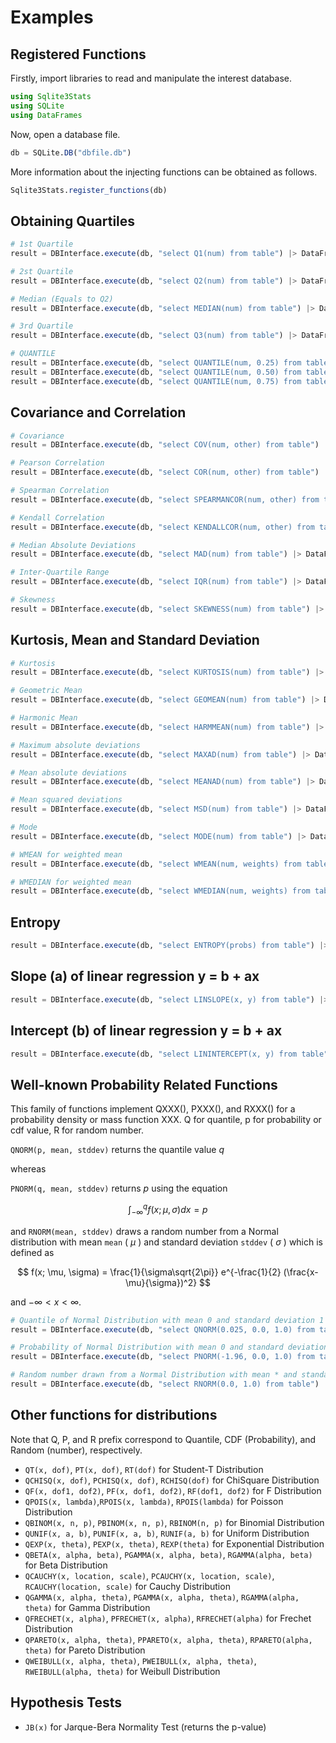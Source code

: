 # Examples

## Registered Functions


Firstly, import libraries to read and manipulate the interest database.

```Julia
using Sqlite3Stats 
using SQLite
using DataFrames 
```


Now, open a database file.

```julia
db = SQLite.DB("dbfile.db")
```

More information about the injecting functions can be obtained as follows.

```julia
Sqlite3Stats.register_functions(db)
```

## Obtaining Quartiles

```julia
# 1st Quartile 
result = DBInterface.execute(db, "select Q1(num) from table") |> DataFrame 

# 2st Quartile 
result = DBInterface.execute(db, "select Q2(num) from table") |> DataFrame 

# Median (Equals to Q2) 
result = DBInterface.execute(db, "select MEDIAN(num) from table") |> DataFrame 

# 3rd Quartile 
result = DBInterface.execute(db, "select Q3(num) from table") |> DataFrame 

# QUANTILE
result = DBInterface.execute(db, "select QUANTILE(num, 0.25) from table") |> DataFrame 
result = DBInterface.execute(db, "select QUANTILE(num, 0.50) from table") |> DataFrame 
result = DBInterface.execute(db, "select QUANTILE(num, 0.75) from table") |> DataFrame 
```

## Covariance and Correlation

```julia
# Covariance 
result = DBInterface.execute(db, "select COV(num, other) from table") |> DataFrame 

# Pearson Correlation 
result = DBInterface.execute(db, "select COR(num, other) from table") |> DataFrame 

# Spearman Correlation
result = DBInterface.execute(db, "select SPEARMANCOR(num, other) from table") |> DataFrame 

# Kendall Correlation
result = DBInterface.execute(db, "select KENDALLCOR(num, other) from table") |> DataFrame 

# Median Absolute Deviations 
result = DBInterface.execute(db, "select MAD(num) from table") |> DataFrame 

# Inter-Quartile Range
result = DBInterface.execute(db, "select IQR(num) from table") |> DataFrame 

# Skewness 
result = DBInterface.execute(db, "select SKEWNESS(num) from table") |> DataFrame 

```

## Kurtosis, Mean and Standard Deviation

```julia
# Kurtosis 
result = DBInterface.execute(db, "select KURTOSIS(num) from table") |> DataFrame 

# Geometric Mean
result = DBInterface.execute(db, "select GEOMEAN(num) from table") |> DataFrame 

# Harmonic Mean
result = DBInterface.execute(db, "select HARMMEAN(num) from table") |> DataFrame 

# Maximum absolute deviations
result = DBInterface.execute(db, "select MAXAD(num) from table") |> DataFrame 

# Mean absolute deviations
result = DBInterface.execute(db, "select MEANAD(num) from table") |> DataFrame 

# Mean squared deviations
result = DBInterface.execute(db, "select MSD(num) from table") |> DataFrame 

# Mode
result = DBInterface.execute(db, "select MODE(num) from table") |> DataFrame 

# WMEAN for weighted mean
result = DBInterface.execute(db, "select WMEAN(num, weights) from table") |> DataFrame 

# WMEDIAN for weighted mean
result = DBInterface.execute(db, "select WMEDIAN(num, weights) from table") |> DataFrame 
```

## Entropy

```julia
result = DBInterface.execute(db, "select ENTROPY(probs) from table") |> DataFrame 
```

## Slope (a) of linear regression y = b + ax
```julia
result = DBInterface.execute(db, "select LINSLOPE(x, y) from table") |> DataFrame 
```

## Intercept (b) of linear regression y = b + ax
```julia
result = DBInterface.execute(db, "select LININTERCEPT(x, y) from table") |> DataFrame 
```

## Well-known Probability Related Functions 

This family of functions implement QXXX(), PXXX(), and RXXX() for a probability density or mass function XXX. Q for quantile, p for probability or cdf value, R for random number. 

`QNORM(p, mean, stddev)` returns the quantile value $q$ 

whereas 

`PNORM(q, mean, stddev)` returns $p$ using the equation

$$
\int_{-\infty}^{q} f(x; \mu, \sigma)dx = p
$$


and `RNORM(mean, stddev)` draws a random number from a Normal distribution with mean `mean` ( $\mu$ ) and standard deviation `stddev` ( $\sigma$ ) which is defined as 

$$
f(x; \mu, \sigma) = \frac{1}{\sigma\sqrt{2\pi}} e^{-\frac{1}{2} (\frac{x-\mu}{\sigma})^2}
$$

and $-\infty < x < \infty$.

```julia
# Quantile of Normal Distribution with mean 0 and standard deviation 1
result = DBInterface.execute(db, "select QNORM(0.025, 0.0, 1.0) from table") |> DataFrame 

# Probability of Normal Distribution with mean 0 and standard deviation 1
result = DBInterface.execute(db, "select PNORM(-1.96, 0.0, 1.0) from table") |> DataFrame 

# Random number drawn from a Normal Distribution with mean * and standard deviation 1
result = DBInterface.execute(db, "select RNORM(0.0, 1.0) from table") |> DataFrame 
```

## Other functions for distributions
Note that Q, P, and R prefix correspond to Quantile, CDF (Probability), and Random (number), respectively. 

- `QT(x, dof)`, `PT(x, dof)`, `RT(dof)` for Student-T Distribution
- `QCHISQ(x, dof)`, `PCHISQ(x, dof)`, `RCHISQ(dof)` for ChiSquare Distribution 
- `QF(x, dof1, dof2)`, `PF(x, dof1, dof2)`, `RF(dof1, dof2)` for F Distribution 
- `QPOIS(x, lambda)`,`RPOIS(x, lambda)`, `RPOIS(lambda)` for Poisson Distribution 
- `QBINOM(x, n, p)`, `PBINOM(x, n, p)`, `RBINOM(n, p)` for Binomial Distribution
- `QUNIF(x, a, b)`, `PUNIF(x, a, b)`, `RUNIF(a, b)` for Uniform Distribution 
- `QEXP(x, theta)`, `PEXP(x, theta)`, `REXP(theta)` for Exponential Distribution 
- `QBETA(x, alpha, beta)`, `PGAMMA(x, alpha, beta)`, `RGAMMA(alpha, beta)` for Beta Distribution
- `QCAUCHY(x, location, scale)`, `PCAUCHY(x, location, scale)`, `RCAUCHY(location, scale)` for Cauchy Distribution
- `QGAMMA(x, alpha, theta)`, `PGAMMA(x, alpha, theta)`, `RGAMMA(alpha, theta)` for Gamma Distribution
- `QFRECHET(x, alpha)`, `PFRECHET(x, alpha)`, `RFRECHET(alpha)` for Frechet Distribution
- `QPARETO(x, alpha, theta)`, `PPARETO(x, alpha, theta)`, `RPARETO(alpha, theta)` for Pareto Distribution
- `QWEIBULL(x, alpha, theta)`, `PWEIBULL(x, alpha, theta)`, `RWEIBULL(alpha, theta)` for Weibull Distribution


## Hypothesis Tests
- `JB(x)` for Jarque-Bera Normality Test (returns the p-value)


